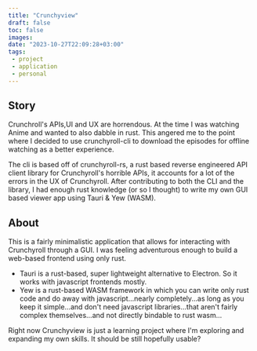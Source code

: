 ```yaml
---
title: "Crunchyview"
draft: false
toc: false
images:
date: "2023-10-27T22:09:28+03:00"
tags:
 - project
 - application
 - personal
---
```


## Story

Crunchroll's APIs,UI and UX are horrendous. At the time I was watching Anime and wanted to also dabble in rust. This angered me to the point where I decided to use crunchyroll-cli to download the episodes for offline watching as a better experience.

The cli is based off of crunchyroll-rs, a rust based reverse engineered API client library for Crunchyroll's horrible APIs, it accounts for a lot of the errors in the UX of Crunchyroll. After contributing to both the CLI and the library, I had enough rust knowledge (or so I thought) to write my own GUI based viewer app using Tauri & Yew (WASM).

## About

This is a fairly minimalistic application that allows for interacting with Crunchyroll through a GUI. I was feeling adventurous enough to build a web-based frontend using only rust.
- Tauri is a rust-based, super lightweight alternative to Electron. So it works with javascript frontends mostly.
- Yew is a rust-based WASM framework in which you can write only rust code and do away with javascript...nearly completely...as long as you keep it simple...and don't need javascript libraries...that aren't fairly complex themselves...and not directly bindable to rust wasm...

Right now Crunchyview is just a learning project where I'm exploring and expanding my own skills. It should be still hopefully usable?